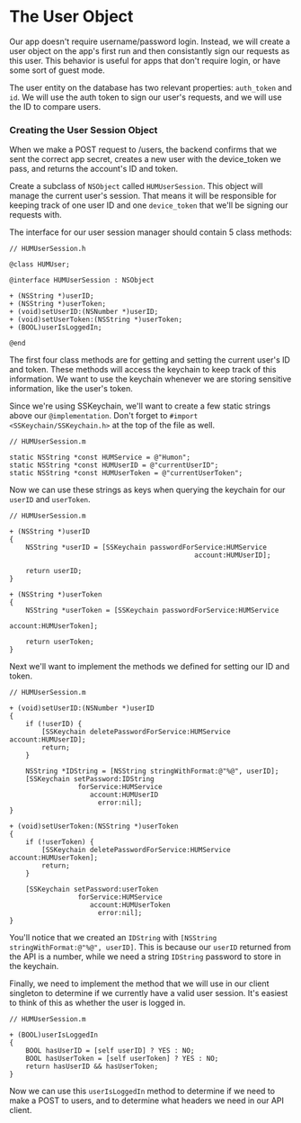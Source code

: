 # The User Object

Our app doesn't require username/password login. Instead, we will create a user object on the app's first run and then consistantly sign our requests as this user. This behavior is useful for apps that don't require login, or have some sort of guest mode.

The user entity on the database has two relevant properties: `auth_token` and `id`. We will use the auth token to sign our user's requests, and we will use the ID to compare users.

### Creating the User Session Object

When we make a POST request to /users, the backend confirms that we sent the correct app secret, creates a new user with the device_token we pass, and returns the account's ID and token. 

Create a subclass of `NSObject` called `HUMUserSession`. This object will manage the current user's session. That means it will be responsible for keeping track of one user ID and one `device_token` that we'll be signing our requests with.

The interface for our user session manager should contain 5 class methods:

	// HUMUserSession.h
	
    @class HUMUser;

    @interface HUMUserSession : NSObject

	+ (NSString *)userID;
	+ (NSString *)userToken;
	+ (void)setUserID:(NSNumber *)userID;
	+ (void)setUserToken:(NSString *)userToken;
	+ (BOOL)userIsLoggedIn;

    @end

The first four class methods are for getting and setting the current user's ID and token. These methods will access the keychain to keep track of this information. We want to use the keychain whenever we are storing sensitive information, like the user's token.

Since we're using SSKeychain, we'll want to create a few static strings above our `@implementation`. Don't forget to `#import <SSKeychain/SSKeychain.h>` at the top of the file as well.

	// HUMUserSession.m

	static NSString *const HUMService = @"Humon";
	static NSString *const HUMUserID = @"currentUserID";
	static NSString *const HUMUserToken = @"currentUserToken";

Now we can use these strings as keys when querying the keychain for our `userID` and `userToken`.

	// HUMUserSession.m

	+ (NSString *)userID
	{
	    NSString *userID = [SSKeychain passwordForService:HUMService
	                                              account:HUMUserID];
	
	    return userID;
	}
	
	+ (NSString *)userToken
	{
	    NSString *userToken = [SSKeychain passwordForService:HUMService
	                                                 account:HUMUserToken];
	
	    return userToken;
	}

Next we'll want to implement the methods we defined for setting our ID and token.

	// HUMUserSession.m
	
	+ (void)setUserID:(NSNumber *)userID
	{
	    if (!userID) {
	        [SSKeychain deletePasswordForService:HUMService account:HUMUserID];
	        return;
	    }
	
	    NSString *IDString = [NSString stringWithFormat:@"%@", userID];
	    [SSKeychain setPassword:IDString
	                 forService:HUMService
	                    account:HUMUserID
	                      error:nil];
	}
	
	+ (void)setUserToken:(NSString *)userToken
	{
	    if (!userToken) {
	        [SSKeychain deletePasswordForService:HUMService account:HUMUserToken];
	        return;
	    }
	
	    [SSKeychain setPassword:userToken
	                 forService:HUMService
	                    account:HUMUserToken
	                      error:nil];
	}

You'll notice that we created an `IDString` with `[NSString stringWithFormat:@"%@", userID]`. This is because our `userID` returned from the API is a number, while we need a string `IDString` password to store in the keychain.

Finally, we need to implement the method that we will use in our client singleton to determine if we currently have a valid user session. It's easiest to think of this as whether the user is logged in.

	// HUMUserSession.m

	+ (BOOL)userIsLoggedIn
	{
	    BOOL hasUserID = [self userID] ? YES : NO;
	    BOOL hasUserToken = [self userToken] ? YES : NO;
	    return hasUserID && hasUserToken;
	}
	
Now we can use this `userIsLoggedIn` method to determine if we need to make a POST to users, and to determine what headers we need in our API client.
